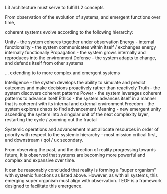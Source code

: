 L3 architecture must serve to fulfill L2 concepts

From observation of the evolution of systems, and emergent functions over time,

coherent systems evolve according to the following hierarchy:

Unity - the system coheres together under observation
Energy - internal functionality - the system communicates within itself / exchanges energy internally functionally
Propagation - the system grows internally and reproduces into the environment
Defense - the system adapts to change, and defends itself from other systems

... extending to to more complex and emergent systems

Intelligence - the system develops the ability to simulate and predict outcomes and make decisions proactively rather than reactively
Truth - the system discovers coherent patterns
Power - the system leverages coherent patterns to advance itself
Ethics - the system advances itself in a manner that is coherent with its internal and external environment
Freedom - the system explores chaos to find advancement
Meaning - new emergent unity ascending the system into a singular unit of the next complexity layer, restarting the cycle / zooming out the fractal


Systemic operations and advancement must allocate resources in order of priority with respect to the systemic hierarchy - most mission critical first, and downstream / qol / ux secondary.

From observing the past, and the direction of reality progressing towards future,
It is observed that systems are becoming more powerful and complex and expansive over time.

It can be reasonably concluded that reality is forming a "super organism" with systemic functions as listed above. However, as with all systems, this emerging super organism must align with observation. TEOF is a framework designed to facilitate this emergence.





